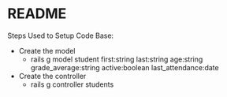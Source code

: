# README

Steps Used to Setup Code Base:
* Create the model
  * rails g model student first:string last:string age:string grade_average:string active:boolean last_attendance:date
* Create the controller
  * rails g controller students